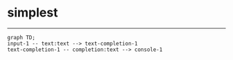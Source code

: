 # simplest
---

```mermaid
graph TD;
input-1 -- text:text --> text-completion-1
text-completion-1 -- completion:text --> console-1
```